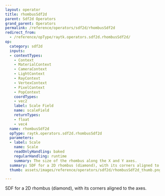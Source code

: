 ```yaml
---
layout: operator
title: rhombusSdf2d
parent: Sdf2d Operators
grand_parent: Operators
permalink: /reference/operators/sdf2d/rhombusSdf2d
redirect_from:
  - /reference/opType/raytk.operators.sdf2d.rhombusSdf2d/
op:
  category: sdf2d
  inputs:
  - contextTypes:
    - Context
    - MaterialContext
    - CameraContext
    - LightContext
    - RayContext
    - VertexContext
    - PixelContext
    - PopContext
    coordTypes:
    - vec2
    label: Scale Field
    name: scaleField
    returnTypes:
    - float
    - vec4
  name: rhombusSdf2d
  opType: raytk.operators.sdf2d.rhombusSdf2d
  parameters:
  - label: Scale
    name: Scale
    readOnlyHandling: baked
    regularHandling: runtime
    summary: The size of the rhombus along the X and Y axes.
  summary: SDF for a 2D rhombus (diamond), with its corners aligned to the axes.
  thumb: assets/images/reference/operators/sdf2d/rhombusSdf2d_thumb.png

---
```



SDF for a 2D rhombus (diamond), with its corners aligned to the axes.
